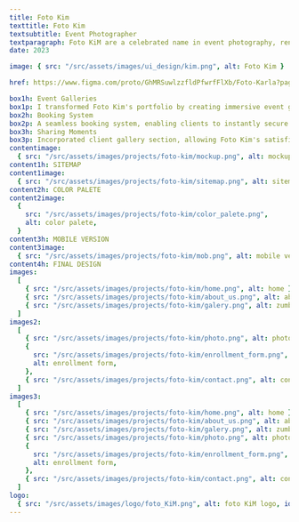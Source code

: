 ```yaml
---
title: Foto Kim
texttitle: Foto Kim
textsubtitle: Event Photographer
textparagraph: Foto KiM are a celebrated name in event photography, renowned for capturing moments that last a lifetime. As a Ui designer, I had the honor of crafting a digital showcase that mirrors their expertise and creativity. Through thoughtful design and innovative features, the web gallery embodies Foto Kim's commitment to capturing the essence of every event.
date: 2023

image: { src: "/src/assets/images/ui_design/kim.png", alt: Foto Kim }

href: https://www.figma.com/proto/GhMRSuwlzzfldPfwrfFlXb/Foto-Karla?page-id=0%3A1&type=design&node-id=10-1107&viewport=368%2C380%2C0.05&t=B8bHYRT9jC6zqq6p-1&scaling=min-zoom&starting-point-node-id=10%3A1107&show-proto-sidebar=1&mode=design

box1h: Event Galleries
box1p: I transformed Foto Kim's portfolio by creating immersive event galleries that showcase their photography prowess.
box2h: Booking System
box2p: A seamless booking system, enabling clients to instantly secure Foto Kim's services. The intuitive interface allows event hosts to choose their preferred package, date, and photographer swiftly.
box3h: Sharing Moments
box3p: Incorporated client gallery section, allowing Foto Kim's satisfied clients to see their moments anytime and anywhere. This feature not only boosts credibility but also creates a sense of trust.
contentimage:
  { src: "/src/assets/images/projects/foto-kim/mockup.png", alt: mockup }
content1h: SITEMAP
content1image:
  { src: "/src/assets/images/projects/foto-kim/sitemap.png", alt: sitemap }
content2h: COLOR PALETE
content2image:
  {
    src: "/src/assets/images/projects/foto-kim/color_palete.png",
    alt: color palete,
  }
content3h: MOBILE VERSION
content3image:
  { src: "/src/assets/images/projects/foto-kim/mob.png", alt: mobile version }
content4h: FINAL DESIGN
images:
  [
    { src: "/src/assets/images/projects/foto-kim/home.png", alt: home },
    { src: "/src/assets/images/projects/foto-kim/about_us.png", alt: about us },
    { src: "/src/assets/images/projects/foto-kim/galery.png", alt: zumba },
  ]
images2:
  [
    { src: "/src/assets/images/projects/foto-kim/photo.png", alt: photoshoot },
    {
      src: "/src/assets/images/projects/foto-kim/enrollment_form.png",
      alt: enrollment form,
    },
    { src: "/src/assets/images/projects/foto-kim/contact.png", alt: contact },
  ]
images3:
  [
    { src: "/src/assets/images/projects/foto-kim/home.png", alt: home },
    { src: "/src/assets/images/projects/foto-kim/about_us.png", alt: about us },
    { src: "/src/assets/images/projects/foto-kim/galery.png", alt: zumba },
    { src: "/src/assets/images/projects/foto-kim/photo.png", alt: photoshoot },
    {
      src: "/src/assets/images/projects/foto-kim/enrollment_form.png",
      alt: enrollment form,
    },
    { src: "/src/assets/images/projects/foto-kim/contact.png", alt: contact },
  ]
logo:
  { src: "/src/assets/images/logo/foto_KiM.png", alt: foto KiM logo, id: kim }
---
```

